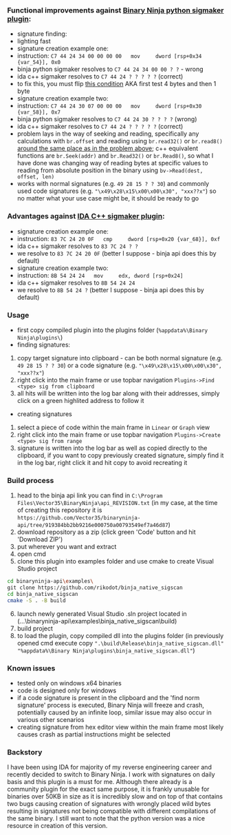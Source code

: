 ### Functional improvements against [Binary Ninja python sigmaker plugin](https://github.com/apekros/binja_sigmaker):
- signature finding:
 - lighting fast
- signature creation example one:
 - instruction: `C7 44 24 34 00 00 00 00   mov     dword [rsp+0x34 {var_54}], 0x0`
 - binja python sigmaker resolves to `C7 44 24 34 00 00 ? ?` - wrong
 - ida c++ sigmaker resolves to `C7 44 24 ? ? ? ? ?` (correct)
 - to fix this, you must flip [this condition](https://github.com/apekros/binja_sigmaker/blob/master/__init__.py#L163-L169) AKA first test 4 bytes and then 1 byte
- signature creation example two:
 - instruction: `C7 44 24 30 07 00 00 00   mov     dword [rsp+0x30 {var_58}], 0x7`
 - binja python sigmaker resolves to `C7 44 24 30 ? ? ? ?` (wrong)
 - ida c++ sigmaker resolves to `C7 44 24 ? ? ? ? ?` (correct)
 - problem lays in the way of seeking and reading, specifically any calculations with `br.offset` and reading using `br.read32()` or `br.read8()` [around the same place as in the problem above](https://github.com/apekros/binja_sigmaker/blob/master/__init__.py#L156-L175); c++ equivalent functions are `br.Seek(addr)` and `br.Read32()` or `br.Read8()`, so what I have done was changing way of reading bytes at specific values to reading from absolute position in the binary using `bv->Read(dest, offset, len)`
- works with normal signatures (e.g. `49 28 15 ? ? 30`) and commonly used code signatures (e.g. `"\x49\x28\x15\x00\x00\x30", "xxx??x"`) so no matter what your use case might be, it should be ready to go

### Advantages against [IDA C++ sigmaker plugin](https://github.com/ajkhoury/SigMaker-x64):
- signature creation example one:
 - instruction: `83 7C 24 20 0F   cmp     dword [rsp+0x20 {var_68}], 0xf`
 - ida c++ sigmaker resolves to `83 7C 24 ? ?`
 - we resolve to `83 7C 24 20 0F` (better I suppose - binja api does this by default)
- signature creation example two:
 - instruction: `8B 54 24 24   mov     edx, dword [rsp+0x24]`
 - ida c++ sigmaker resolves to `8B 54 24 24`
 - we resolve to `8B 54 24 ?` (better I suppose - binja api does this by default)

### Usage
- first copy compiled plugin into the plugins folder (`%appdata%\Binary Ninja\plugins\`)
- finding signatures:
1. copy target signature into clipboard - can be both normal signature (e.g. `49 28 15 ? ? 30`) or a code signature (e.g. `"\x49\x28\x15\x00\x00\x30", "xxx??x"`)
2. right click into the main frame or use topbar navigation `Plugins->Find <type> sig from clipboard`
3. all hits will be written into the log bar along with their addresses, simply click on a green highlited address to follow it
- creating signatures
1. select a piece of code within the main frame in `Linear` or `Graph` view
2. right click into the main frame or use topbar navigation `Plugins->Create <type> sig from range`
3. signature is written into the log bar as well as copied directly to the clipboard, if you want to copy previously created signature, simply find it in the log bar, right click it and hit copy to avoid recreating it

### Build process
1. head to the binja api link you can find in `C:\Program Files\Vector35\BinaryNinja\api_REVISION.txt` (in my case, at the time of creating this repository it is `https://github.com/Vector35/binaryninja-api/tree/919384bb2bb9216e000750a00793549ef7a46d87`)
2. download repository as a zip (click green 'Code' button and hit 'Download ZIP')
3. put wherever you want and extract
4. open cmd
5. clone this plugin into examples folder and use cmake to create Visual Studio project
```bash
cd binaryninja-api\examples\
git clone https://github.com/rikodot/binja_native_sigscan
cd binja_native_sigscan
cmake -S . -B build
```
6. launch newly generated Visual Studio .sln project located in (...\binaryninja-api\examples\binja_native_sigscan\build\)
7. build project
8. to load the plugin, copy compiled dll into the plugins folder (in previously opened cmd execute copy `".\build\Release\binja_native_sigscan.dll" "%appdata%\Binary Ninja\plugins\binja_native_sigscan.dll"`)

### Known issues
- tested only on windows x64 binaries
- code is designed only for windows
- if a code signature is present in the clipboard and the 'find norm signature' process is executed, Binary Ninja will freeze and crash, potentially caused by an infinite loop, similar issue may also occur in various other scenarios
- creating signature from hex editor view within the main frame most likely causes crash as partial instructions might be selected

### Backstory
I have been using IDA for majority of my reverse engineering career and recently decided to switch to Binary Ninja. I work with signatures on daily basis and this plugin is a must for me. Although there already is a community plugin for the exact same purpose, it is frankly unusable for binaries over 50KB in size as it is incredibly slow and on top of that contains two bugs causing creation of signatures with wrongly placed wild bytes resulting in signatures not being compatible with different compilations of the same binary. I still want to note that the python version was a nice resource in creation of this version.
